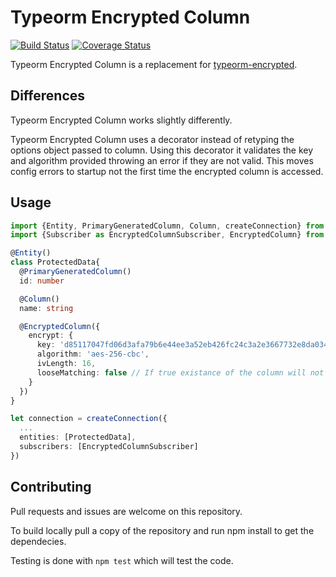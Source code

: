 # Typeorm Encrypted Column

[![Build Status](https://travis-ci.org/Ed-ITSolutions/typeorm-encrypted-column.svg?branch=master)](https://travis-ci.org/Ed-ITSolutions/typeorm-encrypted-column) [![Coverage Status](https://coveralls.io/repos/github/Ed-ITSolutions/typeorm-encrypted-column/badge.svg?branch=master)](https://coveralls.io/github/Ed-ITSolutions/typeorm-encrypted-column?branch=master)

Typeorm Encrypted Column is a replacement for [typeorm-encrypted](https://github.com/generalpiston/typeorm-encrypted).

## Differences

Typeorm Encrypted Column works slightly differently.

Typeorm Encrypted Column uses a decorator instead of retyping the options object passed to column. Using this decorator it validates the key and algorithm provided throwing an error if they are not valid. This moves config errors to startup not the first time the encrypted column is accessed.

## Usage

```ts
import {Entity, PrimaryGeneratedColumn, Column, createConnection} from 'typeorm'
import {Subscriber as EncryptedColumnSubscriber, EncryptedColumn} from 'typeorm-encrypted-column'

@Entity()
class ProtectedData{
  @PrimaryGeneratedColumn()
  id: number

  @Column()
  name: string

  @EncryptedColumn({
    encrypt: {
      key: 'd85117047fd06d3afa79b6e44ee3a52eb426fc24c3a2e3667732e8da0342b4da',
      algorithm: 'aes-256-cbc',
      ivLength: 16,
      looseMatching: false // If true existance of the column will not be checked.
    }
  })
}

let connection = createConnection({
  ...
  entities: [ProtectedData],
  subscribers: [EncryptedColumnSubscriber]
})
```

## Contributing

Pull requests and issues are welcome on this repository.

To build locally pull a copy of the repository and run npm install to get the dependecies.

Testing is done with `npm test` which will test the code.

